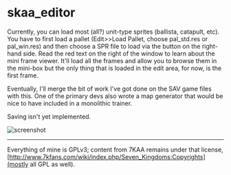# skaa_editor

Currently, you can load most (all?) unit-type sprites (ballista, catapult, etc). You have to first load a pallet (Edit>>Load Pallet, choose pal_std.res or pal_win.res) and then choose a SPR file to load via the button on the right-hand side. Read the red text on the right of the window to learn about the mini frame viewer. It'll load all the frames and allow you to browse them in the mini-box but the only thing that is loaded in the edit area, for now, is the first frame.

Eventually, I'll merge the bit of work I've got done on the SAV game files with this. One of the primary devs also wrote a map generator that would be nice to have included in a monolithic trainer.

Saving isn't yet implemented.

![screenshot](https://github.com/sraboy/skaa_editor/blob/native_sav/_other/skaa_editor.png)

---
Everything of mine is GPLv3; content from 7KAA remains under that license, [http://www.7kfans.com/wiki/index.php/Seven_Kingdoms:Copyrights](mostly all GPL as well).
